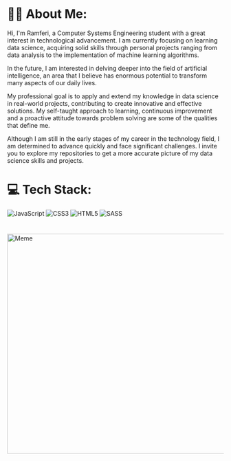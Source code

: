 # 👨‍💻 About Me:
Hi, I'm Ramferi, a Computer Systems Engineering student with a great interest in technological advancement. I am currently focusing on learning data science, acquiring solid skills through personal projects ranging from data analysis to the implementation of machine learning algorithms.

In the future, I am interested in delving deeper into the field of artificial intelligence, an area that I believe has enormous potential to transform many aspects of our daily lives.

My professional goal is to apply and extend my knowledge in data science in real-world projects, contributing to create innovative and effective solutions. My self-taught approach to learning, continuous improvement and a proactive attitude towards problem solving are some of the qualities that define me.

Although I am still in the early stages of my career in the technology field, I am determined to advance quickly and face significant challenges. I invite you to explore my repositories to get a more accurate picture of my data science skills and projects.


# 💻 Tech Stack:
![JavaScript](https://img.shields.io/badge/javascript-%23323330.svg?style=for-the-badge&logo=javascript&logoColor=%23F7DF1E) ![CSS3](https://img.shields.io/badge/css3-%231572B6.svg?style=for-the-badge&logo=css3&logoColor=white) ![HTML5](https://img.shields.io/badge/html5-%23E34F26.svg?style=for-the-badge&logo=html5&logoColor=white) ![SASS](https://img.shields.io/badge/SASS-hotpink.svg?style=for-the-badge&logo=SASS&logoColor=white)

#
<img src="https://preview.redd.it/9ve67fsoia041.jpg?width=960&crop=smart&auto=webp&s=e2570db93d1cbcfbfc90dd8368c23a777b6961d6" alt="Meme" width="512px"/>

<!-- Proudly created with GPRM ( https://gprm.itsvg.in ) -->





